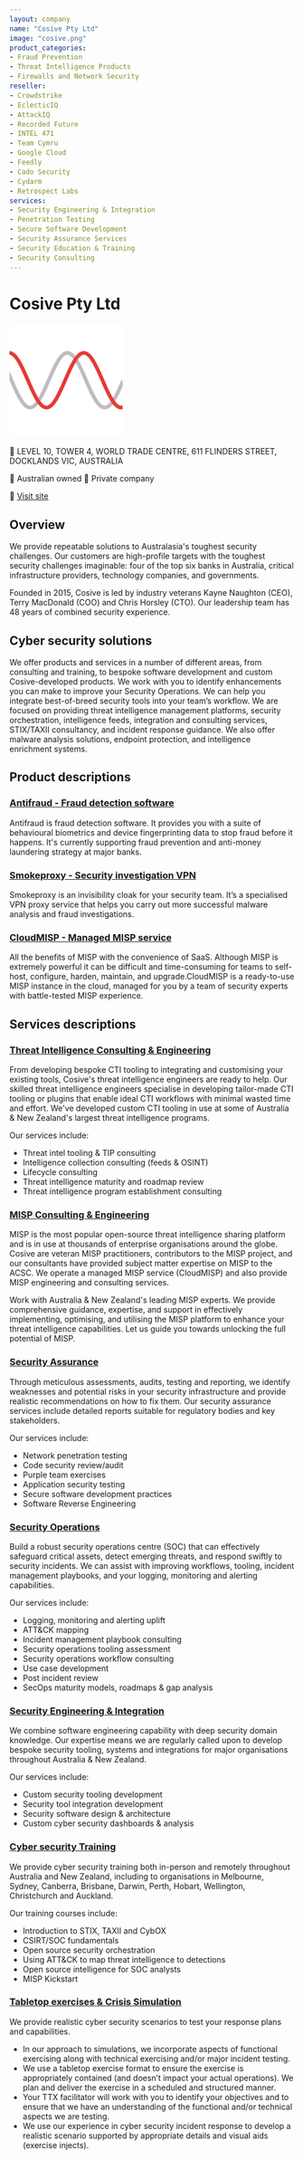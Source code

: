 ```yaml
---
layout: company
name: "Cosive Pty Ltd"
image: "cosive.png"
product_categories:
- Fraud Prevention
- Threat Intelligence Products
- Firewalls and Network Security
reseller: 
- Crowdstrike
- EclecticIQ
- AttackIQ
- Recorded Future
- INTEL 471
- Team Cymru
- Google Cloud
- Feedly
- Cado Security
- Cydarm
- Retrospect Labs
services:
- Security Engineering & Integration
- Penetration Testing
- Secure Software Development
- Security Assurance Services
- Security Education & Training
- Security Consulting
---
```


# Cosive Pty Ltd

<img src="cosive.png" width="200" />


:office: LEVEL 10, TOWER 4, WORLD TRADE CENTRE, 611 FLINDERS STREET, DOCKLANDS VIC, AUSTRALIA

:flags: Australian owned
:flags: Private company

:small_blue_diamond: [Visit site](https://www.cosive.com)

## Overview

We provide repeatable solutions to Australasia's toughest security challenges. ​Our customers are high-profile targets with the toughest security challenges imaginable: four of the top six banks in Australia, critical infrastructure providers, technology companies, and governments.

Founded in 2015, Cosive is led by industry veterans Kayne Naughton (CEO), Terry MacDonald (COO) and Chris Horsley (CTO). Our leadership team has 48 years of combined security experience.

## Cyber security solutions

We offer products and services in a number of different areas, from consulting and training, to bespoke software development and custom Cosive-developed products. We work with you to identify enhancements you can make to improve your Security Operations. We can help you integrate best-of-breed security tools into your team’s workflow. We are focused on providing threat intelligence management platforms, security orchestration, intelligence feeds, integration and consulting services, STIX/TAXII consultancy, and incident response guidance. We also offer malware analysis solutions, endpoint protection, and intelligence enrichment systems.

## Product descriptions
### [Antifraud - Fraud detection software](https://www.cosive.com/capabilities/antifraud)

Antifraud is fraud detection software. It provides you with a suite of behavioural biometrics and device fingerprinting data to stop fraud before it happens. It's currently supporting fraud prevention and anti-money laundering strategy at major banks.

### [Smokeproxy - Security investigation VPN](https://www.cosive.com/capabilities/vpn-for-investigators)

Smokeproxy is an invisibility cloak for your security team. It’s a specialised VPN proxy service that helps you carry out more successful malware analysis and fraud investigations.

### [CloudMISP - Managed MISP service](https://www.cosive.com/capabilities/cloud-misp)

All the benefits of MISP with the convenience of SaaS. Although MISP is extremely powerful it can be difficult and time-consuming for teams to self-host, configure, harden, maintain, and upgrade.CloudMISP is a ready-to-use MISP instance in the cloud, managed for you by a team of security experts with battle-tested MISP experience.

## Services descriptions

### [Threat Intelligence Consulting & Engineering](https://www.cosive.com/capabilities/threat-intelligence-engineering)

From developing bespoke CTI tooling to integrating and customising your existing tools, Cosive's threat intelligence engineers are ready to help. Our skilled threat intelligence engineers specialise in developing tailor-made CTI tooling or plugins that enable ideal CTI workflows with minimal wasted time and effort. We've developed custom CTI tooling in use at some of Australia & New Zealand's largest threat intelligence programs.

Our services include:
* Threat intel tooling & TIP consulting
* Intelligence collection consulting (feeds & OSINT)
* Lifecycle consulting
* Threat intelligence maturity and roadmap review
* Threat intelligence program establishment consulting

### [MISP Consulting & Engineering](https://www.cosive.com/capabilities/misp-engineering-consulting)

MISP is the most popular open-source threat intelligence sharing platform and is in use at thousands of enterprise organisations around the globe. Cosive are veteran MISP practitioners, contributors to the MISP project, and our consultants have provided subject matter expertise on MISP to the ACSC. We operate a managed MISP service (CloudMISP) and also provide MISP engineering and consulting services.

Work with Australia & New Zealand's leading MISP experts.
We provide comprehensive guidance, expertise, and support in effectively implementing, optimising, and utilising the MISP platform to enhance your threat intelligence capabilities. Let us guide you towards unlocking the full potential of MISP.

### [Security Assurance](https://www.cosive.com/security-assurance)

Through meticulous assessments, audits, testing and reporting, we identify weaknesses and potential risks in your security infrastructure and provide realistic recommendations on how to fix them. Our security assurance services include detailed reports suitable for regulatory bodies and key stakeholders.

Our services include:
* Network penetration testing
* Code security review/audit
* Purple team exercises
* Application security testing
* Secure software development practices
* Software Reverse Engineering

### [Security Operations](https://www.cosive.com/security-operations)

Build a robust security operations centre (SOC) that can effectively safeguard critical assets, detect emerging threats, and respond swiftly to security incidents. We can assist with improving workflows, tooling, incident management playbooks, and your logging, monitoring and alerting capabilities.

Our services include:
* Logging, monitoring and alerting uplift
* ATT&CK mapping
* Incident management playbook consulting
* Security operations tooling assessment
* Security operations workflow consulting
* Use case development
* Post incident review
* SecOps maturity models, roadmaps & gap analysis

### [Security Engineering & Integration](https://www.cosive.com/security-engineering)

We combine software engineering capability with deep security domain knowledge. Our expertise means we are regularly called upon to develop bespoke security tooling, systems and integrations for major organisations throughout Australia & New Zealand.

Our services include:
* Custom security tooling development
* Security tool integration development
* Security software design & architecture
* Custom cyber security dashboards & analysis

### [Cyber security Training](https://www.cosive.com/cybersecurity-training)

We provide cyber security training both in-person and remotely throughout Australia and New Zealand, including to organisations in Melbourne, Sydney, Canberra, Brisbane, Darwin, Perth, Hobart, Wellington, Christchurch and Auckland.

Our training courses include:
* Introduction to STIX, TAXII and CybOX
* CSIRT/SOC fundamentals
* Open source security orchestration
* Using ATT&CK to map threat intelligence to detections
* Open source intelligence for SOC analysts
* MISP Kickstart

### [Tabletop exercises & Crisis Simulation](https://www.cosive.com/capabilities/cybersecurity-tabletop-exercises)

We provide realistic cyber security scenarios to test your response plans and capabilities.

* In our approach to simulations, we incorporate aspects of functional exercising along with technical exercising and/or major incident testing.
* We use a tabletop exercise format to ensure the exercise is appropriately contained (and doesn’t impact your actual operations). We plan and deliver the exercise in a scheduled and structured manner.
* Your TTX facilitator will work with you to identify your objectives and to ensure that we have an understanding of the functional and/or technical aspects we are testing.
* We use our experience in cyber security incident response to develop a realistic scenario supported by appropriate details and visual aids (exercise injects).
